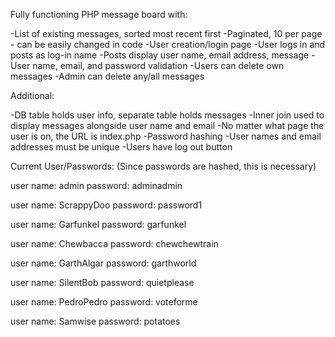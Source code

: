 Fully functioning PHP message board with:

-List of existing messages, sorted most recent first
-Paginated, 10 per page - can be easily changed in code
-User creation/login page
-User logs in and posts as log-in name
-Posts display user name, email address, message
-User name, email, and password validation
-Users can delete own messages
-Admin can delete any/all messages


Additional:

-DB table holds user info, separate table holds messages
-Inner join used to display messages alongside user name and email
-No matter what page the user is on, the URL is index.php
-Password hashing
-User names and email addresses must be unique
-Users have log out button


Current User/Passwords:
(Since passwords are hashed, this is necessary)

user name: admin
password: adminadmin

user name: ScrappyDoo
password: password1

user name: Garfunkel
password: garfunkel

user name: Chewbacca
password: chewchewtrain

user name: GarthAlgar
password: garthworld

user name: SilentBob
password: quietplease

user name: PedroPedro
password: voteforme

user name: Samwise
password: potatoes
